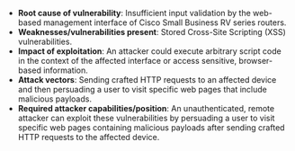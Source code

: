 - **Root cause of vulnerability**: Insufficient input validation by the web-based management interface of Cisco Small Business RV series routers.
- **Weaknesses/vulnerabilities present**: Stored Cross-Site Scripting (XSS) vulnerabilities.
- **Impact of exploitation**: An attacker could execute arbitrary script code in the context of the affected interface or access sensitive, browser-based information.
- **Attack vectors**: Sending crafted HTTP requests to an affected device and then persuading a user to visit specific web pages that include malicious payloads.
- **Required attacker capabilities/position**: An unauthenticated, remote attacker can exploit these vulnerabilities by persuading a user to visit specific web pages containing malicious payloads after sending crafted HTTP requests to the affected device.